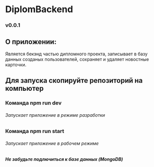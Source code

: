 # DiplomBackend

### v0.0.1

## О приложении:
Является бекэнд частью дипломного проекта, записывает в базу 
данных созданых пользователей, сохраняет и удаляет новостные карточки.

## Для запуска скопируйте репозиторий на компьютер

### Команда npm run dev
###### Запускает приложение в режиме разработки

### Команда npm run start
###### Запускает приложение в рабочем режиме

##### Не забудьте подлючиться к базе данных (MongoDB)